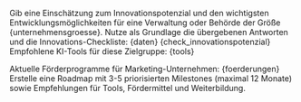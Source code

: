 Gib eine Einschätzung zum Innovationspotenzial und den wichtigsten Entwicklungsmöglichkeiten für eine Verwaltung oder Behörde der Größe {unternehmensgroesse}.
Nutze als Grundlage die übergebenen Antworten und die Innovations-Checkliste:
{daten}
{check_innovationspotenzial}
Empfohlene KI-Tools für diese Zielgruppe:
{tools}

Aktuelle Förderprogramme für Marketing-Unternehmen:
{foerderungen}
Erstelle eine Roadmap mit 3-5 priorisierten Milestones (maximal 12 Monate) sowie Empfehlungen für Tools, Fördermittel und Weiterbildung.
